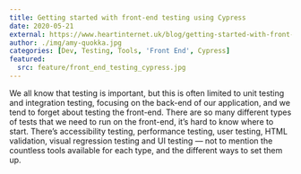 ```yaml
---
title: Getting started with front-end testing using Cypress
date: 2020-05-21
external: https://www.heartinternet.uk/blog/getting-started-with-front-end-testing-using-cypress/
author: ./img/amy-quokka.jpg
categories: [Dev, Testing, Tools, 'Front End', Cypress]
featured:
  src: feature/front_end_testing_cypress.jpg
---
```

We all know that testing is important, but this is often limited to unit testing and integration testing, focusing on the back-end of our application, and we tend to forget about testing the front-end. There are so many different types of tests that we need to run on the front-end, it’s hard to know where to start. There’s accessibility testing, performance testing, user testing, HTML validation, visual regression testing and UI testing — not to mention the countless tools available for each type, and the different ways to set them up.